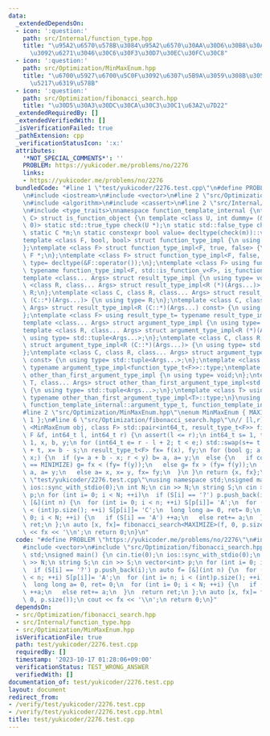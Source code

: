 ```yaml
---
data:
  _extendedDependsOn:
  - icon: ':question:'
    path: src/Internal/function_type.hpp
    title: "\u95A2\u6570\u578B\u3084\u95A2\u6570\u30AA\u30D6\u30B8\u30A7\u30AF\u30C8\
      \u3092\u6271\u3046\u30C6\u30F3\u30D7\u30EC\u30FC\u30C8"
  - icon: ':question:'
    path: src/Optimization/MinMaxEnum.hpp
    title: "\u6700\u5927\u6700\u5C0F\u3092\u6307\u5B9A\u3059\u308B\u305F\u3081\u306E\
      \u5217\u6319\u578B"
  - icon: ':question:'
    path: src/Optimization/fibonacci_search.hpp
    title: "\u30D5\u30A3\u30DC\u30CA\u30C3\u30C1\u63A2\u7D22"
  _extendedRequiredBy: []
  _extendedVerifiedWith: []
  _isVerificationFailed: true
  _pathExtension: cpp
  _verificationStatusIcon: ':x:'
  attributes:
    '*NOT_SPECIAL_COMMENTS*': ''
    PROBLEM: https://yukicoder.me/problems/no/2276
    links:
    - https://yukicoder.me/problems/no/2276
  bundledCode: "#line 1 \"test/yukicoder/2276.test.cpp\"\n#define PROBLEM \"https://yukicoder.me/problems/no/2276\"\
    \n#include <iostream>\n#include <vector>\n#line 2 \"src/Optimization/fibonacci_search.hpp\"\
    \n#include <algorithm>\n#include <cassert>\n#line 2 \"src/Internal/function_type.hpp\"\
    \n#include <type_traits>\nnamespace function_template_internal {\ntemplate <class\
    \ C> struct is_function_object {\n template <class U, int dummy= (&U::operator(),\
    \ 0)> static std::true_type check(U *);\n static std::false_type check(...);\n\
    \ static C *m;\n static constexpr bool value= decltype(check(m))::value;\n};\n\
    template <class F, bool, bool> struct function_type_impl {\n using type= void;\n\
    };\ntemplate <class F> struct function_type_impl<F, true, false> {\n using type=\
    \ F *;\n};\ntemplate <class F> struct function_type_impl<F, false, true> {\n using\
    \ type= decltype(&F::operator());\n};\ntemplate <class F> using function_type_t=\
    \ typename function_type_impl<F, std::is_function_v<F>, is_function_object<F>::value>::type;\n\
    template <class... Args> struct result_type_impl {\n using type= void;\n};\ntemplate\
    \ <class R, class... Args> struct result_type_impl<R (*)(Args...)> {\n using type=\
    \ R;\n};\ntemplate <class C, class R, class... Args> struct result_type_impl<R\
    \ (C::*)(Args...)> {\n using type= R;\n};\ntemplate <class C, class R, class...\
    \ Args> struct result_type_impl<R (C::*)(Args...) const> {\n using type= R;\n\
    };\ntemplate <class F> using result_type_t= typename result_type_impl<function_type_t<F>>::type;\n\
    template <class... Args> struct argument_type_impl {\n using type= void;\n};\n\
    template <class R, class... Args> struct argument_type_impl<R (*)(Args...)> {\n\
    \ using type= std::tuple<Args...>;\n};\ntemplate <class C, class R, class... Args>\
    \ struct argument_type_impl<R (C::*)(Args...)> {\n using type= std::tuple<Args...>;\n\
    };\ntemplate <class C, class R, class... Args> struct argument_type_impl<R (C::*)(Args...)\
    \ const> {\n using type= std::tuple<Args...>;\n};\ntemplate <class F> using argument_type_t=\
    \ typename argument_type_impl<function_type_t<F>>::type;\ntemplate <class T> struct\
    \ other_than_first_argument_type_impl {\n using type= void;\n};\ntemplate <class\
    \ T, class... Args> struct other_than_first_argument_type_impl<std::tuple<T, Args...>>\
    \ {\n using type= std::tuple<Args...>;\n};\ntemplate <class T> using other_than_first_argument_type_t=\
    \ typename other_than_first_argument_type_impl<T>::type;\n}\nusing function_template_internal::result_type_t,\
    \ function_template_internal::argument_type_t, function_template_internal::other_than_first_argument_type_t;\n\
    #line 2 \"src/Optimization/MinMaxEnum.hpp\"\nenum MinMaxEnum { MAXIMIZE= -1, MINIMIZE=\
    \ 1 };\n#line 6 \"src/Optimization/fibonacci_search.hpp\"\n// [l,r]\ntemplate\
    \ <MinMaxEnum obj, class F> std::pair<int64_t, result_type_t<F>> fibonacci_search(const\
    \ F &f, int64_t l, int64_t r) {\n assert(l <= r);\n int64_t s= 1, t= 2, a= l -\
    \ 1, x, b, y;\n for (int64_t e= r - l + 2; t < e;) std::swap(s+= t, t);\n b= a\
    \ + t, x= b - s;\n result_type_t<F> fx= f(x), fy;\n for (bool g; a + b != 2 *\
    \ x;) {\n  if (y= a + b - x; r < y) b= a, a= y;\n  else {\n   if constexpr (obj\
    \ == MINIMIZE) g= fx < (fy= f(y));\n   else g= fx > (fy= f(y));\n   if (g) b=\
    \ a, a= y;\n   else a= x, x= y, fx= fy;\n  }\n }\n return {x, fx};\n}\n#line 5\
    \ \"test/yukicoder/2276.test.cpp\"\nusing namespace std;\nsigned main() {\n cin.tie(0);\n\
    \ ios::sync_with_stdio(0);\n int N;\n cin >> N;\n string S;\n cin >> S;\n vector<int>\
    \ p;\n for (int i= 0; i < N; ++i)\n  if (S[i] == '?') p.push_back(i);\n auto f=\
    \ [&](int n) {\n  for (int i= 0; i < n; ++i) S[p[i]]= 'A';\n  for (int i= n; i\
    \ < (int)p.size(); ++i) S[p[i]]= 'C';\n  long long a= 0, ret= 0;\n  for (int i=\
    \ 0; i < N; ++i) {\n   if (S[i] == 'A') ++a;\n   else ret+= a;\n  }\n  return\
    \ ret;\n };\n auto [x, fx]= fibonacci_search<MAXIMIZE>(f, 0, p.size());\n cout\
    \ << fx << '\\n';\n return 0;\n}\n"
  code: "#define PROBLEM \"https://yukicoder.me/problems/no/2276\"\n#include <iostream>\n\
    #include <vector>\n#include \"src/Optimization/fibonacci_search.hpp\"\nusing namespace\
    \ std;\nsigned main() {\n cin.tie(0);\n ios::sync_with_stdio(0);\n int N;\n cin\
    \ >> N;\n string S;\n cin >> S;\n vector<int> p;\n for (int i= 0; i < N; ++i)\n\
    \  if (S[i] == '?') p.push_back(i);\n auto f= [&](int n) {\n  for (int i= 0; i\
    \ < n; ++i) S[p[i]]= 'A';\n  for (int i= n; i < (int)p.size(); ++i) S[p[i]]= 'C';\n\
    \  long long a= 0, ret= 0;\n  for (int i= 0; i < N; ++i) {\n   if (S[i] == 'A')\
    \ ++a;\n   else ret+= a;\n  }\n  return ret;\n };\n auto [x, fx]= fibonacci_search<MAXIMIZE>(f,\
    \ 0, p.size());\n cout << fx << '\\n';\n return 0;\n}"
  dependsOn:
  - src/Optimization/fibonacci_search.hpp
  - src/Internal/function_type.hpp
  - src/Optimization/MinMaxEnum.hpp
  isVerificationFile: true
  path: test/yukicoder/2276.test.cpp
  requiredBy: []
  timestamp: '2023-10-17 01:28:06+09:00'
  verificationStatus: TEST_WRONG_ANSWER
  verifiedWith: []
documentation_of: test/yukicoder/2276.test.cpp
layout: document
redirect_from:
- /verify/test/yukicoder/2276.test.cpp
- /verify/test/yukicoder/2276.test.cpp.html
title: test/yukicoder/2276.test.cpp
---
```

